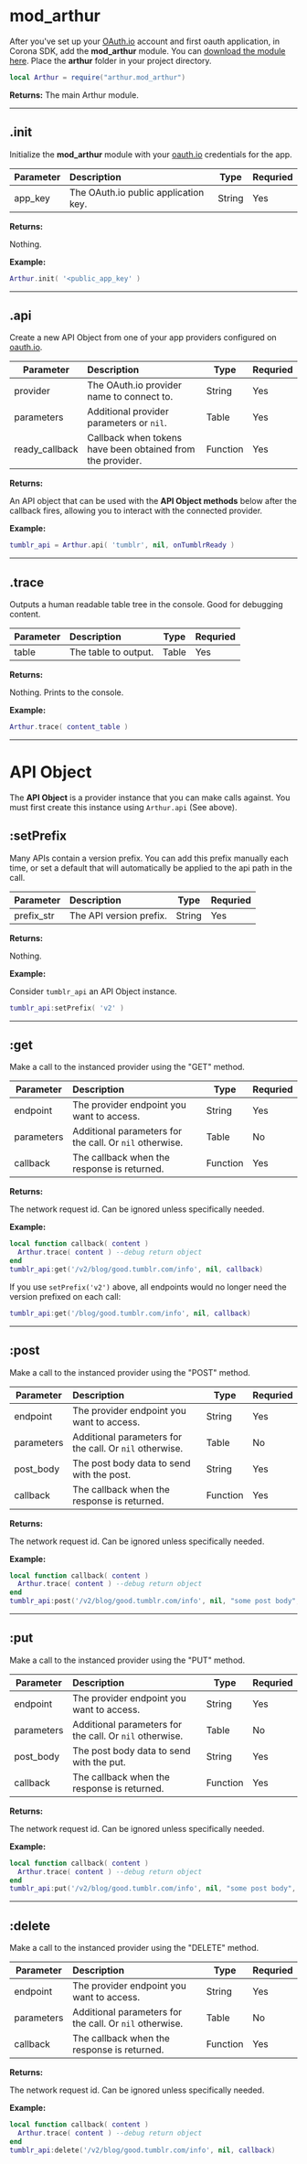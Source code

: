 # mod_arthur

After you've set up your [OAuth.io](https://oauth.io) account and first oauth application, in Corona SDK, add the __mod_arthur__ module. You can [download the module here](https://github.com/develephant/mod_arthur/archive/master.zip). Place the __arthur__ folder in your project directory.

```lua
local Arthur = require("arthur.mod_arthur")
```

__Returns:__ The main Arthur module.

---

## .init

Initialize the __mod_arthur__ module with your [oauth.io](https://oauth.io) credentials for the app.


Parameter|Description|Type|Requried
---------|:----------|----|--------
app_key|The OAuth.io public application key.|String|Yes

__Returns:__

Nothing.

__Example:__

```lua
Arthur.init( '<public_app_key' )
```

---

## .api

Create a new API Object from one of your app providers configured on [oauth.io](https://oauth.io).

Parameter|Description|Type|Requried
---------|:----------|----|--------
provider|The OAuth.io provider name to connect to.|String|Yes
parameters|Additional provider parameters or `nil`.|Table|Yes
ready_callback|Callback when tokens have been obtained from the provider.|Function|Yes

__Returns:__

An API object that can be used with the __API Object methods__ below after the callback fires, allowing you to interact with the connected provider.

__Example:__

```lua
tumblr_api = Arthur.api( 'tumblr', nil, onTumblrReady )
```

---

## .trace

Outputs a human readable table tree in the console. Good for debugging content.

Parameter|Description|Type|Requried
---------|:----------|----|--------
table|The table to output.|Table|Yes

__Returns:__

Nothing. Prints to the console.

__Example:__

```lua
Arthur.trace( content_table )
```

---

# API Object

The __API Object__ is a provider instance that you can make calls against. You must first create this instance using `Arthur.api` (See above).

## :setPrefix

Many APIs contain a version prefix. You can add this prefix manually each time, or set a default that will automatically be applied to the api path in the call.

Parameter|Description|Type|Requried
---------|:----------|----|--------
prefix_str|The API version prefix.|String|Yes

__Returns:__

Nothing.

__Example:__

Consider `tumblr_api` an API Object instance.

```lua
tumblr_api:setPrefix( 'v2' )
```

---

## :get

Make a call to the instanced provider using the "GET" method.

Parameter|Description|Type|Requried
---------|:----------|----|--------
endpoint|The provider endpoint you want to access.|String|Yes
parameters|Additional parameters for the call. Or `nil` otherwise.|Table|No
callback|The callback when the response is returned.|Function|Yes

__Returns:__

The network request id. Can be ignored unless specifically needed.

__Example:__

```lua
local function callback( content )
  Arthur.trace( content ) --debug return object
end
tumblr_api:get('/v2/blog/good.tumblr.com/info', nil, callback)
```
If you use `setPrefix('v2')` above, all endpoints would no longer need the version prefixed on each call:

```lua
tumblr_api:get('/blog/good.tumblr.com/info', nil, callback)
```

---

## :post

Make a call to the instanced provider using the "POST" method.

Parameter|Description|Type|Requried
---------|:----------|----|--------
endpoint|The provider endpoint you want to access.|String|Yes
parameters|Additional parameters for the call. Or `nil` otherwise.|Table|No
post_body|The post body data to send with the post.|String|Yes
callback|The callback when the response is returned.|Function|Yes

__Returns:__

The network request id. Can be ignored unless specifically needed.

__Example:__

```lua
local function callback( content )
  Arthur.trace( content ) --debug return object
end
tumblr_api:post('/v2/blog/good.tumblr.com/info', nil, "some post body", callback)
```

---

## :put

Make a call to the instanced provider using the "PUT" method.

Parameter|Description|Type|Requried
---------|:----------|----|--------
endpoint|The provider endpoint you want to access.|String|Yes
parameters|Additional parameters for the call. Or `nil` otherwise.|Table|No
post_body|The post body data to send with the put.|String|Yes
callback|The callback when the response is returned.|Function|Yes

__Returns:__

The network request id. Can be ignored unless specifically needed.

__Example:__

```lua
local function callback( content )
  Arthur.trace( content ) --debug return object
end
tumblr_api:put('/v2/blog/good.tumblr.com/info', nil, "some post body", callback)
```

---

## :delete

Make a call to the instanced provider using the "DELETE" method.

Parameter|Description|Type|Requried
---------|:----------|----|--------
endpoint|The provider endpoint you want to access.|String|Yes
parameters|Additional parameters for the call. Or `nil` otherwise.|Table|No
callback|The callback when the response is returned.|Function|Yes

__Returns:__

The network request id. Can be ignored unless specifically needed.

__Example:__

```lua
local function callback( content )
  Arthur.trace( content ) --debug return object
end
tumblr_api:delete('/v2/blog/good.tumblr.com/info', nil, callback)
```
